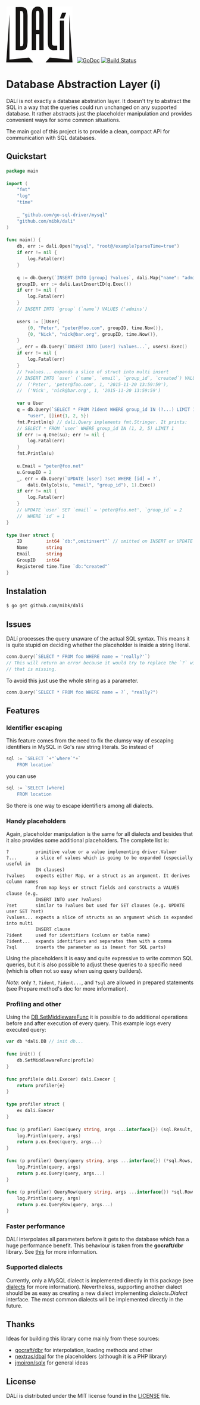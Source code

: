 ![DALí Logo](dali.png) &nbsp;
[![GoDoc](https://godoc.org/github.com/mibk/dali?status.png)](https://godoc.org/github.com/mibk/dali)
[![Build Status](https://travis-ci.org/mibk/dali.png)](https://travis-ci.org/mibk/dali)

# Database Abstraction Layer (í)

DALí is not exactly a database abstration layer. It doesn't try to abstract the SQL in a way
that the queries could run unchanged on any supported database. It rather abstracts
just the placeholder manipulation and provides convenient ways for some common situations.

The main goal of this project is to provide a clean, compact API for communication with
SQL databases.

## Quickstart

```go
package main

import (
	"fmt"
	"log"
	"time"

	_ "github.com/go-sql-driver/mysql"
	"github.com/mibk/dali"
)

func main() {
	db, err := dali.Open("mysql", "root@/example?parseTime=true")
	if err != nil {
		log.Fatal(err)
	}

	q := db.Query(`INSERT INTO [group] ?values`, dali.Map{"name": "admins"})
	groupID, err := dali.LastInsertID(q.Exec())
	if err != nil {
		log.Fatal(err)
	}
	// INSERT INTO `group` (`name`) VALUES ('admins')

	users := []User{
		{0, "Peter", "peter@foo.com", groupID, time.Now()},
		{0, "Nick", "nick@bar.org", groupID, time.Now()},
	}
	_, err = db.Query(`INSERT INTO [user] ?values...`, users).Exec()
	if err != nil {
		log.Fatal(err)
	}
	// ?values... expands a slice of struct into multi insert
	// INSERT INTO `user` (`name`, `email`, `group_id`, `created`) VALUES
	//	('Peter', 'peter@foo.com', 1, '2015-11-20 13:59:59'),
	//	('Nick', 'nick@bar.org', 1, '2015-11-20 13:59:59')

	var u User
	q = db.Query(`SELECT * FROM ?ident WHERE group_id IN (?...) LIMIT 1`,
		"user", []int{1, 2, 5})
	fmt.Println(q) // dali.Query implements fmt.Stringer. It prints:
	// SELECT * FROM `user` WHERE group_id IN (1, 2, 5) LIMIT 1
	if err := q.One(&u); err != nil {
		log.Fatal(err)
	}
	fmt.Println(u)

	u.Email = "peter@foo.net"
	u.GroupID = 2
	_, err = db.Query(`UPDATE [user] ?set WHERE [id] = ?`,
		dali.OnlyCols(u, "email", "group_id"), 1).Exec()
	if err != nil {
		log.Fatal(err)
	}
	// UPDATE `user` SET `email` = 'peter@foo.net', `group_id` = 2
	//	WHERE `id` = 1
}

type User struct {
	ID         int64 `db:",omitinsert"` // omitted on INSERT or UPDATE
	Name       string
	Email      string
	GroupID    int64
	Registered time.Time `db:"created"`
}
```

## Instalation

```bash
$ go get github.com/mibk/dali
```

## Issues

DALí processes the query unaware of the actual SQL syntax. This means it is quite stupid
on deciding whether the placeholder is inside a string literal.
```go
conn.Query(`SELECT * FROM foo WHERE name = 'really?'`)
// This will return an error because it would try to replace the `?` with an argument
// that is missing.
```
To avoid this just use the whole string as a parameter.
```go
conn.Query(`SELECT * FROM foo WHERE name = ?`, "really?")
```

## Features

### Identifier escaping

This feature comes from the need to fix the clumsy way of escaping identifiers in MySQL in
Go's raw string literals. So instead of
```go
sql := `SELECT `+"`where`"+`
	FROM location`
```
you can use
```go
sql := `SELECT [where]
	FROM location
```
So there is one way to escape identifiers among all dialects.

### Handy placeholders

Again, placeholder manipulation is the same for all dialects and besides that it also provides
some additional placeholders. The complete list is:

```
?          primitive value or a value implementing driver.Valuer
?...       a slice of values which is going to be expanded (especially useful in
           IN clauses)
?values    expects either Map, or a struct as an argument. It derives column names
           from map keys or struct fields and constructs a VALUES clause (e.g.
           INSERT INTO user ?values)
?set       similar to ?values but used for SET clauses (e.g. UPDATE user SET ?set)
?values... expects a slice of structs as an argument which is expanded into multi
           INSERT clause
?ident     used for identifiers (column or table name)
?ident...  expands identifiers and separates them with a comma
?sql       inserts the parameter as is (meant for SQL parts)
```

Using the placeholders it is easy and quite expressive to write common SQL queries, but it is
also possible to adjust these queries to a specific need (which is often not so easy when using
query builders).

*Note*: only `?`, `?ident`, `?ident...`, and `?sql` are allowed in prepared statements (see Prepare method's
doc for more information).

### Profiling and other

Using the [DB.SetMiddlewareFunc](https://godoc.org/github.com/mibk/dali#DB.SetMiddlewareFunc) it is
possible to do additional operations before and after execution of every query. This example
logs every executed query:

```go
var db *dali.DB // init db...

func init() {
	db.SetMiddlewareFunc(profile)
}

func profile(e dali.Execer) dali.Execer {
	return profiler{e}
}

type profiler struct {
	ex dali.Execer
}

func (p profiler) Exec(query string, args ...interface{}) (sql.Result, error) {
	log.Println(query, args)
	return p.ex.Exec(query, args...)
}

func (p profiler) Query(query string, args ...interface{}) (*sql.Rows, error) {
	log.Println(query, args)
	return p.ex.Query(query, args...)
}

func (p profiler) QueryRow(query string, args ...interface{}) *sql.Row {
	log.Println(query, args)
	return p.ex.QueryRow(query, args...)
}
```

### Faster performance

DALí interpolates all parameters before it gets to the database which has a huge performance
benefit. This behaviour is taken from the **gocraft/dbr** library. See
[this](https://github.com/gocraft/dbr#faster-performance-than-using-using-databasesql-directly)
for more information.

### Supported dialects

Currently, only a MySQL dialect is implemented directly in this package (see [dialects](dialects)
for more information). Nevertheless, supporting another dialect should be as easy as creating
a new dialect implementing *dialects.Dialect* interface. The most common dialects will be
implemented directly in the future.

## Thanks

Ideas for building this library come mainly from these sources:

- [gocraft/dbr](https://github.com/gocraft/dbr) for interpolation, loading methods and other
- [nextras/dbal](https://github.com/nextras/dbal) for the placeholders (although it is a PHP library)
- [jmoiron/sqlx](https://github.com/jmoiron/sqlx) for general ideas

## License

DALí is distributed under the MIT license found in the [LICENSE](LICENSE) file.
